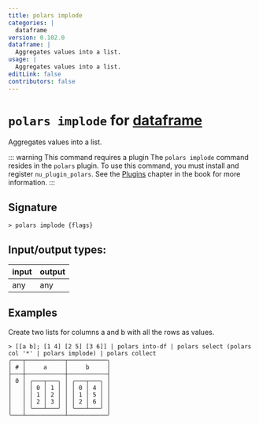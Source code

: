 ```yaml
---
title: polars implode
categories: |
  dataframe
version: 0.102.0
dataframe: |
  Aggregates values into a list.
usage: |
  Aggregates values into a list.
editLink: false
contributors: false
---
```

<!-- This file is automatically generated. Please edit the command in https://github.com/nushell/nushell instead. -->

# `polars implode` for [dataframe](/commands/categories/dataframe.md)

<div class='command-title'>Aggregates values into a list.</div>

::: warning This command requires a plugin
The `polars implode` command resides in the `polars` plugin.
To use this command, you must install and register `nu_plugin_polars`.
See the [Plugins](/book/plugins.html) chapter in the book for more information.
:::


## Signature

```> polars implode {flags} ```


## Input/output types:

| input | output |
| ----- | ------ |
| any   | any    |

## Examples

Create two lists for columns a and b with all the rows as values.
```nu
> [[a b]; [1 4] [2 5] [3 6]] | polars into-df | polars select (polars col '*' | polars implode) | polars collect
╭───┬───────────┬───────────╮
│ # │     a     │     b     │
├───┼───────────┼───────────┤
│ 0 │ ╭───┬───╮ │ ╭───┬───╮ │
│   │ │ 0 │ 1 │ │ │ 0 │ 4 │ │
│   │ │ 1 │ 2 │ │ │ 1 │ 5 │ │
│   │ │ 2 │ 3 │ │ │ 2 │ 6 │ │
│   │ ╰───┴───╯ │ ╰───┴───╯ │
╰───┴───────────┴───────────╯

```

